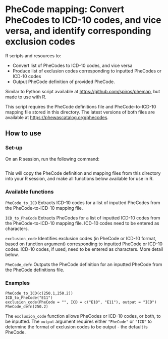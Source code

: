 # PheCode mapping: Convert PheCodes to ICD-10 codes, and vice versa, and identify corresponding exclusion codes

R scripts and resources to:
- Convert list of PheCodes to ICD-10 codes, and vice versa
- Produce list of exclusion codes corresponding to inputted PheCodes or ICD-10 codes
- Output PheCode definition of provided PheCode.

Similar to Python script available at https://github.com/spiros/phemap, but made to use with R.

This script requires the PheCode definitions file and PheCode-to-ICD-10 mapping file stored in this directory. The latest versions of both files are available at https://phewascatalog.org/phecodes.

## How to use

### Set-up

On an R session, run the following command:
```

```
This will copy the PheCode definition and mapping files from this directory into your R session, and make all functions below available for use in R.

### Available functions

`PheCode_to_ICD` Extracts ICD-10 codes for a list of inputted PheCodes from the PheCode-to-ICD-10 mapping file.

`ICD_to_PheCode` Extracts PheCodes for a list of inputted ICD-10 codes from the PheCode-to-ICD-10 mapping file. ICD-10 codes need to be entered as characters.

`exclusion_code` Identifies exclusion codes (in PheCode or ICD-10 format, based on function argument) corresponding to inputted PheCode or ICD-10 codes. ICD-10 codes, if used, need to be entered as characters. More detail below.

`PheCode_defn` Outputs the PheCode definition for an inputted PheCode from the PheCode definitions file.

### Examples

```
PheCode_to_ICD(c(250.1,250.2))
ICD_to_PheCode("E11")
exclusion_code(PheCode = "", ICD = c("E10", "E11"), output = "ICD")
PheCode_defn(250.2)
```
The `exclusion_code` function allows PheCodes or ICD-10 codes, or both, to be inputted. The `output` argument requires either `"PheCode"` or `"ICD"` to determine the format of exclusion codes to be output - the default is PheCode.
